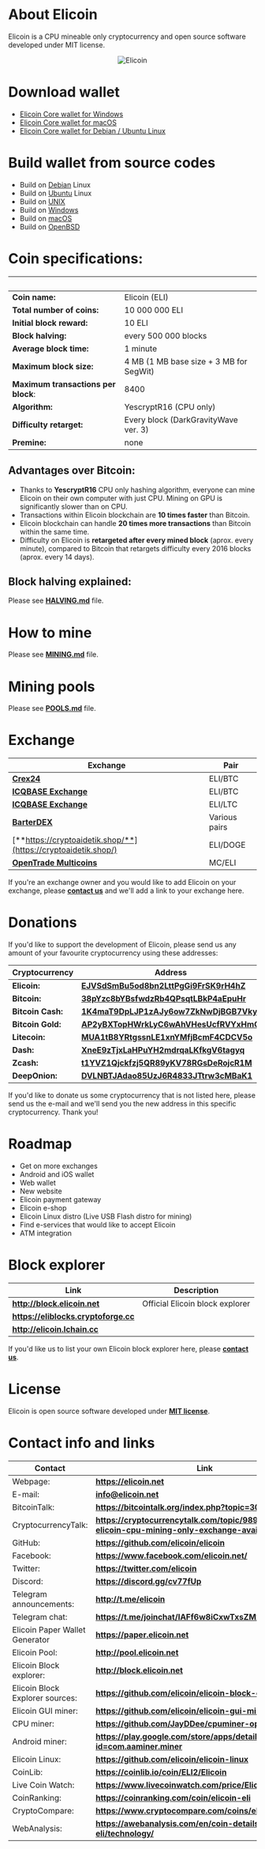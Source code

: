 # About Elicoin
Elicoin is a CPU mineable only cryptocurrency and open source software developed under MIT license.

<p align="center">
 <img src="https://elicoin.net/img/logobig.png" alt="Elicoin">
</p>

# Download wallet
- [Elicoin Core wallet for Windows](https://github.com/elicoin/elicoin/releases/)
- [Elicoin Core wallet for macOS](https://github.com/elicoin/elicoin/releases/)
- [Elicoin Core wallet for Debian / Ubuntu Linux](https://github.com/elicoin/elicoin/releases/)

# Build wallet from source codes

- Build on [Debian](./doc/build-debian.md) Linux
- Build on [Ubuntu](./doc/build-ubuntu.md) Linux
- Build on [UNIX](./doc/build-unix.md)
- Build on [Windows](./doc/build-windows.md)
- Build on [macOS](./doc/build-osx.md)
- Build on [OpenBSD](./doc/build-openbsd.md)

# Coin specifications:
&nbsp; | &nbsp;
------ | ------
**Coin name:** | Elicoin (ELI)
**Total number of coins:** | 10 000 000 ELI
**Initial block reward:** | 10 ELI
**Block halving:** | every 500 000 blocks
**Average block time:** | 1 minute
**Maximum block size:** | 4 MB (1 MB base size + 3 MB for SegWit)
**Maximum transactions per block**: | 8400
**Algorithm:** | YescryptR16 (CPU only)
**Difficulty retarget:** | Every block (DarkGravityWave ver. 3)
**Premine:** | none

## Advantages over Bitcoin:

- Thanks to **YescryptR16** CPU only hashing algorithm, everyone can mine Elicoin on their own computer with just CPU. Mining on GPU is significantly slower than on CPU.
- Transactions within Elicoin blockchain are **10 times faster** than Bitcoin.
- Elicoin blockchain can handle **20 times more transactions** than Bitcoin within the same time.
- Difficulty on Elicoin is **retargeted after every mined block** (aprox. every minute), compared to Bitcoin that retargets difficulty every 2016 blocks (aprox. every 14 days).

## Block halving explained:

Please see [**HALVING.md**](./HALVING.md) file.

# How to mine

Please see [**MINING.md**](./MINING.md) file.

# Mining pools

Please see [**POOLS.md**](./POOLS.md) file.

# Exchange
Exchange | Pair
-------- | ----
[**Crex24**](https://crex24.com/exchange/ELI-BTC) | ELI/BTC
[**ICQBASE Exchange**](https://icqbase.com/exchange/ELI/BTC) | ELI/BTC
[**ICQBASE Exchange**](https://icqbase.com/exchange/ELI/LTC) | ELI/LTC
[**BarterDEX**](https://github.com/KomodoPlatform/BarterDEX/releases/) | Various pairs
[**https://cryptoaidetik.shop/**](https://cryptoaidetik.shop/) | ELI/DOGE
[**OpenTrade Multicoins**](https://trade.multicoins.org/) | MC/ELI

If you're an exchange owner and you would like to add Elicoin on your exchange, please [**contact us**](./README.md#contact-info-and-links) and we'll add a link to your exchange here.

# Donations
If you'd like to support the development of Elicoin, please send us any amount of your favourite cryptocurrency using these addresses:

Cryptocurrency | Address
-------------- | -------
**Elicoin:** | [**EJVSdSmBu5od8bn2LttPgGi9FrSK9rH4hZ**]()
**Bitcoin:** | [**38pYzc8bYBsfwdzRb4QPsqtLBkP4aEpuHr**](https://blockchain.info/address/38pYzc8bYBsfwdzRb4QPsqtLBkP4aEpuHr)
**Bitcoin Cash:** | [**1K4maT9DpLJP1zAJy6ow7ZkNwDjBGB7Vky**](https://blockchair.com/search?q=1K4maT9DpLJP1zAJy6ow7ZkNwDjBGB7Vky)
**Bitcoin Gold:** | [**AP2yBXTopHWrkLyC6wAhVHesUcfRVYxHmQ**](https://btgexplorer.com/address/AP2yBXTopHWrkLyC6wAhVHesUcfRVYxHmQ)
**Litecoin:** | [**MUA1tB8YRtgssnLE1xnYMfjBcmF4CDCV5o**](https://ltc-bitcore1.trezor.io/address/MUA1tB8YRtgssnLE1xnYMfjBcmF4CDCV5o)
**Dash:** | [**XneE9zTjxLaHPuYH2mdrqaLKfkgV6tagyq**](https://explorer.dash.org/address/XneE9zTjxLaHPuYH2mdrqaLKfkgV6tagyq)
**Zcash:** | [**t1YVZ1Qjckfzj5QR89yKV78RGsDeRojcR1M**](https://explorer.zcha.in/accounts/t1YVZ1Qjckfzj5QR89yKV78RGsDeRojcR1M)
**DeepOnion:** | [**DVLNBTJAdao85UzJ6R4833JTtrw3cMBaK1**](http://explorer.deeponion.org/address/DVLNBTJAdao85UzJ6R4833JTtrw3cMBaK1)

If you'd like to donate us some cryptocurrency that is not listed here, please send us the e-mail and we'll send you the new address in this specific cryptocurrency. Thank you!

# Roadmap

- Get on more exchanges
- Android and iOS wallet
- Web wallet
- New website
- Elicoin payment gateway
- Elicoin e-shop
- Elicoin Linux distro (Live USB Flash distro for mining)
- Find e-services that would like to accept Elicoin
- ATM integration

# Block explorer

Link | Description
---- | -----------
**http://block.elicoin.net** | Official Elicoin block explorer
**https://eliblocks.cryptoforge.cc** |
**http://elicoin.lchain.cc** | 

If you'd like us to list your own Elicoin block explorer here, please [**contact us**](./README.md#contact-info-and-links).

# License

Elicoin is open source software developed under [**MIT license**](./LICENSE).

# Contact info and links

Contact | Link
------ | ------
Webpage: | **https://elicoin.net**
E-mail: | **info@elicoin.net**
BitcoinTalk: | **https://bitcointalk.org/index.php?topic=3028302**
CryptocurrencyTalk: | **https://cryptocurrencytalk.com/topic/98937-anneli-elicoin-cpu-mining-only-exchange-available/**
GitHub: | **https://github.com/elicoin/elicoin**
Facebook: | **https://www.facebook.com/elicoin.net/**
Twitter: | **https://twitter.com/elicoin**
Discord: | **https://discord.gg/cv77fUp**
Telegram announcements: | **http://t.me/elicoin**
Telegram chat: | **https://t.me/joinchat/IAFf6w8iCxwTxsZMxRx6Dg**
Elicoin Paper Wallet Generator | **https://paper.elicoin.net**
Elicoin Pool: | **http://pool.elicoin.net**
Elicoin Block explorer: | **http://block.elicoin.net**
Elicoin Block Explorer sources: | **https://github.com/elicoin/elicoin-block-explorer**
Elicoin GUI miner: | **https://github.com/elicoin/elicoin-gui-miner/**
CPU miner: | **https://github.com/JayDDee/cpuminer-opt**
Android miner: | **https://play.google.com/store/apps/details?id=com.aaminer.miner**
Elicoin Linux: | **https://github.com/elicoin/elicoin-linux**
CoinLib: | **https://coinlib.io/coin/ELI2/Elicoin**
Live Coin Watch: | **https://www.livecoinwatch.com/price/Elicoin-ELI**
CoinRanking: | **https://coinranking.com/coin/elicoin-eli**
CryptoCompare: | **https://www.cryptocompare.com/coins/elistar/overview**
WebAnalysis: | **https://awebanalysis.com/en/coin-details/elicoin-eli/technology/**
